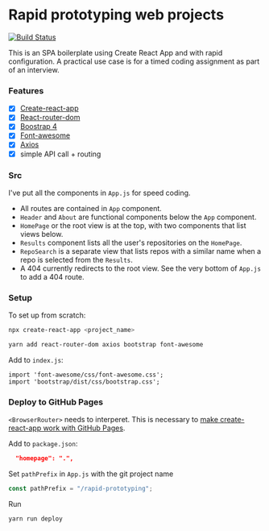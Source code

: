 # Rapid prototyping web projects

[![Build Status](https://travis-ci.org/brettinternet/rapid-prototyping.svg?branch=master)](https://travis-ci.org/brettinternet/rapid-prototyping)

This is an SPA boilerplate using Create React App and with rapid configuration. A practical use case is for a timed coding assignment as part of an interview.

### Features

- [x] [Create-react-app](https://github.com/facebook/create-react-app)
- [x] [React-router-dom](https://reacttraining.com/react-router/web/guides/philosophy)
- [x] [Boostrap 4](https://getbootstrap.com/docs/4.0/getting-started/introduction/)
- [x] [Font-awesome](https://fontawesome.com/icons)
- [x] [Axios](https://github.com/axios/axios)
- [x] simple API call + routing

### Src

I've put all the components in `App.js` for speed coding.

- All routes are contained in `App` component.
- `Header` and `About` are functional components below the `App` component.
- `HomePage` or the root view is at the top, with two components that list views below.
- `Results` component lists all the user's repositories on the `HomePage`.
- `RepoSearch` is a separate view that lists repos with a similar name when a repo is selected from the `Results`.
- A 404 currently redirects to the root view. See the very bottom of `App.js` to add a 404 route.

### Setup

To set up from scratch:

```sh
npx create-react-app <project_name>
```

```sh
yarn add react-router-dom axios bootstrap font-awesome
```

Add to `index.js`:

```
import 'font-awesome/css/font-awesome.css';
import 'bootstrap/dist/css/bootstrap.css';
```

### Deploy to GitHub Pages

`<BrowserRouter>` needs to interperet.
This is necessary to [make create-react-app work with GitHub Pages](https://github.com/facebook/create-react-app/blob/master/packages/react-scripts/template/README.md#building-for-relative-paths).

Add to `package.json`:

```json
  "homepage": ".",
```

Set `pathPrefix` in `App.js` with the git project name

```js
const pathPrefix = "/rapid-prototyping";
```

Run

```sh
yarn run deploy
```
